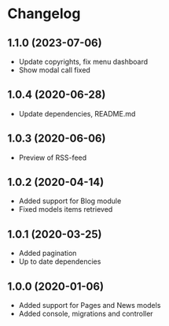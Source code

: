 Changelog
=========

## 1.1.0 (2023-07-06)
 * Update copyrights, fix menu dashboard
 * Show modal call fixed

## 1.0.4 (2020-06-28)
 * Update dependencies, README.md
 
## 1.0.3 (2020-06-06)
 * Preview of RSS-feed
 
## 1.0.2 (2020-04-14)
 * Added support for Blog module
 * Fixed models items retrieved
 
## 1.0.1 (2020-03-25)
 * Added pagination
 * Up to date dependencies
 
## 1.0.0 (2020-01-06)
 * Added support for Pages and News models
 * Added console, migrations and controller